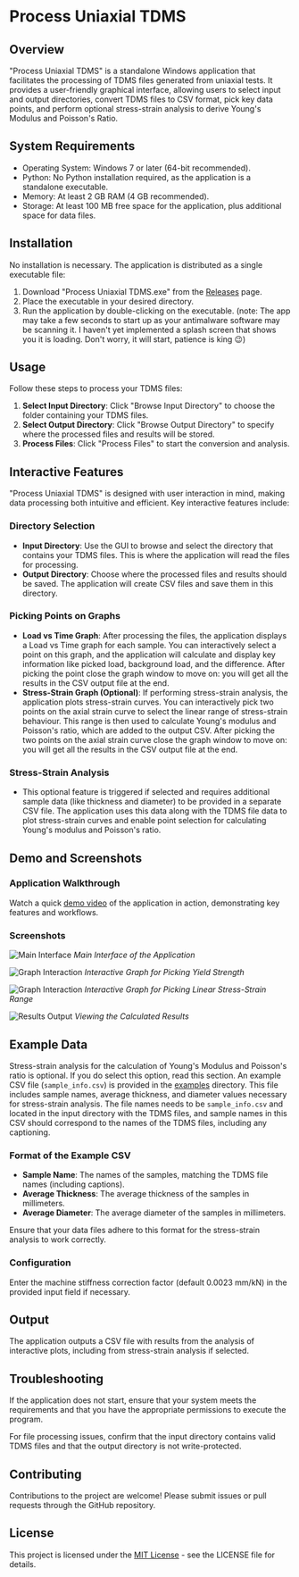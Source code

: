 # Process Uniaxial TDMS

## Overview
"Process Uniaxial TDMS" is a standalone Windows application that facilitates the processing of TDMS files generated from uniaxial tests. It provides a user-friendly graphical interface, allowing users to select input and output directories, convert TDMS files to CSV format, pick key data points, and perform optional stress-strain analysis to derive Young's Modulus and Poisson's Ratio.

## System Requirements
- Operating System: Windows 7 or later (64-bit recommended).
- Python: No Python installation required, as the application is a standalone executable.
- Memory: At least 2 GB RAM (4 GB recommended).
- Storage: At least 100 MB free space for the application, plus additional space for data files.

## Installation
No installation is necessary. The application is distributed as a single executable file:

1. Download "Process Uniaxial TDMS.exe" from the [Releases](https://github.com/jessezondervan/Process-Uniaxial-TDMS/releases/) page.
2. Place the executable in your desired directory.
3. Run the application by double-clicking on the executable. (note: The app may take a few seconds to start up as your antimalware software may be scanning it. I haven't yet implemented a splash screen that shows you it is loading. Don't worry, it will start, patience is king 😉)

## Usage
Follow these steps to process your TDMS files:

1. **Select Input Directory**: Click "Browse Input Directory" to choose the folder containing your TDMS files.
2. **Select Output Directory**: Click "Browse Output Directory" to specify where the processed files and results will be stored.
3. **Process Files**: Click "Process Files" to start the conversion and analysis. 

## Interactive Features
"Process Uniaxial TDMS" is designed with user interaction in mind, making data processing both intuitive and efficient. Key interactive features include:

### Directory Selection
- **Input Directory**: Use the GUI to browse and select the directory that contains your TDMS files. This is where the application will read the files for processing.
- **Output Directory**: Choose where the processed files and results should be saved. The application will create CSV files and save them in this directory.

### Picking Points on Graphs
- **Load vs Time Graph**: After processing the files, the application displays a Load vs Time graph for each sample. You can interactively select a point on this graph, and the application will calculate and display key information like picked load, background load, and the difference. After picking the point close the graph window to move on: you will get all the results in the CSV output file at the end.
- **Stress-Strain Graph (Optional)**: If performing stress-strain analysis, the application plots stress-strain curves. You can interactively pick two points on the axial strain curve to select the linear range of stress-strain behaviour. This range is then used to calculate Young's modulus and Poisson's ratio, which are added to the output CSV. After picking the two points on the axial strain curve close the graph window to move on: you will get all the results in the CSV output file at the end.

### Stress-Strain Analysis
- This optional feature is triggered if selected and requires additional sample data (like thickness and diameter) to be provided in a separate CSV file. The application uses this data along with the TDMS file data to plot stress-strain curves and enable point selection for calculating Young's modulus and Poisson's ratio.

## Demo and Screenshots

### Application Walkthrough
Watch a quick [demo video](https://www.loom.com/share/826cae88ab2f4daaa1cf9bd09273efe6?sid=ce39c783-9781-48fa-9830-d0c77446daec) of the application in action, demonstrating key features and workflows.

### Screenshots
![Main Interface](screenshots/Main_interface.png)
*Main Interface of the Application*

![Graph Interaction](screenshots/Graph_1.png)
*Interactive Graph for Picking Yield Strength*

![Graph Interaction](screenshots/Graph_2.png)
*Interactive Graph for Picking Linear Stress-Strain Range*

![Results Output](screenshots/Output.png)
*Viewing the Calculated Results*

## Example Data
Stress-strain analysis for the calculation of Young's Modulus and Poisson's ratio is optional. If you do select this option, read this section.
An example CSV file (`sample_info.csv`) is provided in the [examples](https://github.com/jessezondervan/Process-Uniaxial-TDMS/tree/main/examples) directory. This file includes sample names, average thickness, and diameter values necessary for stress-strain analysis. The file names needs to be `sample_info.csv` and located in the input directory with the TDMS files, and sample names in this CSV should correspond to the names of the TDMS files, including any captioning.

### Format of the Example CSV
- **Sample Name**: The names of the samples, matching the TDMS file names (including captions).
- **Average Thickness**: The average thickness of the samples in millimeters.
- **Average Diameter**: The average diameter of the samples in millimeters.

Ensure that your data files adhere to this format for the stress-strain analysis to work correctly.

### Configuration
Enter the machine stiffness correction factor (default 0.0023 mm/kN) in the provided input field if necessary.

## Output
The application outputs a CSV file with results from the analysis of interactive plots, including from stress-strain analysis if selected.

## Troubleshooting
If the application does not start, ensure that your system meets the requirements and that you have the appropriate permissions to execute the program.

For file processing issues, confirm that the input directory contains valid TDMS files and that the output directory is not write-protected.

## Contributing
Contributions to the project are welcome! Please submit issues or pull requests through the GitHub repository.

## License
This project is licensed under the [MIT License](https://github.com/jessezondervan/Process-Uniaxial-TDMS/blob/main/LICENSE) - see the LICENSE file for details.

